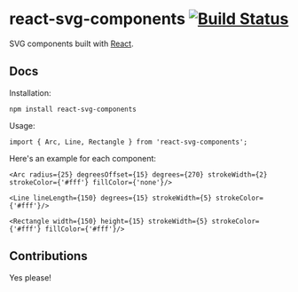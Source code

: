 # react-svg-components [![Build Status](https://travis-ci.org/msalsas/react-svg-components.svg?branch=master)](https://travis-ci.org/msalsas/react-svg-components)

SVG components built with [React][react].

## Docs

Installation:

`npm install react-svg-components`

Usage:

`import { Arc, Line, Rectangle } from 'react-svg-components';`

Here's an example for each component:

`<Arc radius={25} degreesOffset={15} degrees={270} strokeWidth={2} strokeColor={'#fff'} fillColor={'none'}/>`

`<Line lineLength={150} degrees={15} strokeWidth={5} strokeColor={'#fff'}/>`

`<Rectangle width={150} height={15} strokeWidth={5} strokeColor={'#fff'} fillColor={'#fff'}/>`

## Contributions

Yes please!

[react]: http://facebook.github.io/react/
